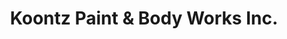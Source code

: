 ---
title: "Koontz Paint & Body Works Inc."
url: /richmond-city/koontz-paint-und-body-works-inc/
shop: Autoteile
---